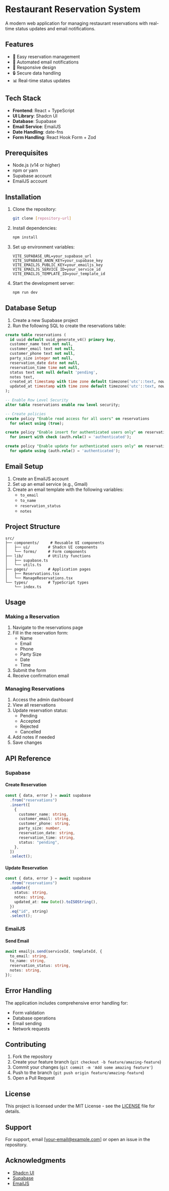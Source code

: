 # Restaurant Reservation System

A modern web application for managing restaurant reservations with real-time status updates and email notifications.

## Features

- 📅 Easy reservation management
- 📧 Automated email notifications
- 📱 Responsive design
- 🔒 Secure data handling
- 📊 Real-time status updates

## Tech Stack

- **Frontend**: React + TypeScript
- **UI Library**: Shadcn UI
- **Database**: Supabase
- **Email Service**: EmailJS
- **Date Handling**: date-fns
- **Form Handling**: React Hook Form + Zod

## Prerequisites

- Node.js (v14 or higher)
- npm or yarn
- Supabase account
- EmailJS account

## Installation

1. Clone the repository:

   ```bash
   git clone [repository-url]
   ```

2. Install dependencies:

   ```bash
   npm install
   ```

3. Set up environment variables:

   ```env
   VITE_SUPABASE_URL=your_supabase_url
   VITE_SUPABASE_ANON_KEY=your_supabase_key
   VITE_EMAILJS_PUBLIC_KEY=your_emailjs_key
   VITE_EMAILJS_SERVICE_ID=your_service_id
   VITE_EMAILJS_TEMPLATE_ID=your_template_id
   ```

4. Start the development server:
   ```bash
   npm run dev
   ```

## Database Setup

1. Create a new Supabase project
2. Run the following SQL to create the reservations table:

```sql
create table reservations (
  id uuid default uuid_generate_v4() primary key,
  customer_name text not null,
  customer_email text not null,
  customer_phone text not null,
  party_size integer not null,
  reservation_date date not null,
  reservation_time time not null,
  status text not null default 'pending',
  notes text,
  created_at timestamp with time zone default timezone('utc'::text, now()) not null,
  updated_at timestamp with time zone default timezone('utc'::text, now()) not null
);

-- Enable Row Level Security
alter table reservations enable row level security;

-- Create policies
create policy "Enable read access for all users" on reservations
  for select using (true);

create policy "Enable insert for authenticated users only" on reservations
  for insert with check (auth.role() = 'authenticated');

create policy "Enable update for authenticated users only" on reservations
  for update using (auth.role() = 'authenticated');
```

## Email Setup

1. Create an EmailJS account
2. Set up an email service (e.g., Gmail)
3. Create an email template with the following variables:
   - `to_email`
   - `to_name`
   - `reservation_status`
   - `notes`

## Project Structure

```
src/
├── components/     # Reusable UI components
│   ├── ui/        # Shadcn UI components
│   └── forms/     # Form components
├── lib/           # Utility functions
│   ├── supabase.ts
│   └── utils.ts
├── pages/         # Application pages
│   ├── Reservations.tsx
│   └── ManageReservations.tsx
└── types/         # TypeScript types
    └── index.ts
```

## Usage

### Making a Reservation

1. Navigate to the reservations page
2. Fill in the reservation form:
   - Name
   - Email
   - Phone
   - Party Size
   - Date
   - Time
3. Submit the form
4. Receive confirmation email

### Managing Reservations

1. Access the admin dashboard
2. View all reservations
3. Update reservation status:
   - Pending
   - Accepted
   - Rejected
   - Cancelled
4. Add notes if needed
5. Save changes

## API Reference

### Supabase

#### Create Reservation

```typescript
const { data, error } = await supabase
  .from("reservations")
  .insert([
    {
      customer_name: string,
      customer_email: string,
      customer_phone: string,
      party_size: number,
      reservation_date: string,
      reservation_time: string,
      status: "pending",
    },
  ])
  .select();
```

#### Update Reservation

```typescript
const { data, error } = await supabase
  .from("reservations")
  .update({
    status: string,
    notes: string,
    updated_at: new Date().toISOString(),
  })
  .eq("id", string)
  .select();
```

### EmailJS

#### Send Email

```typescript
await emailjs.send(serviceId, templateId, {
  to_email: string,
  to_name: string,
  reservation_status: string,
  notes: string,
});
```

## Error Handling

The application includes comprehensive error handling for:

- Form validation
- Database operations
- Email sending
- Network requests

## Contributing

1. Fork the repository
2. Create your feature branch (`git checkout -b feature/amazing-feature`)
3. Commit your changes (`git commit -m 'Add some amazing feature'`)
4. Push to the branch (`git push origin feature/amazing-feature`)
5. Open a Pull Request

## License

This project is licensed under the MIT License - see the [LICENSE](LICENSE) file for details.

## Support

For support, email [your-email@example.com] or open an issue in the repository.

## Acknowledgments

- [Shadcn UI](https://ui.shadcn.com/)
- [Supabase](https://supabase.com/)
- [EmailJS](https://www.emailjs.com/)
